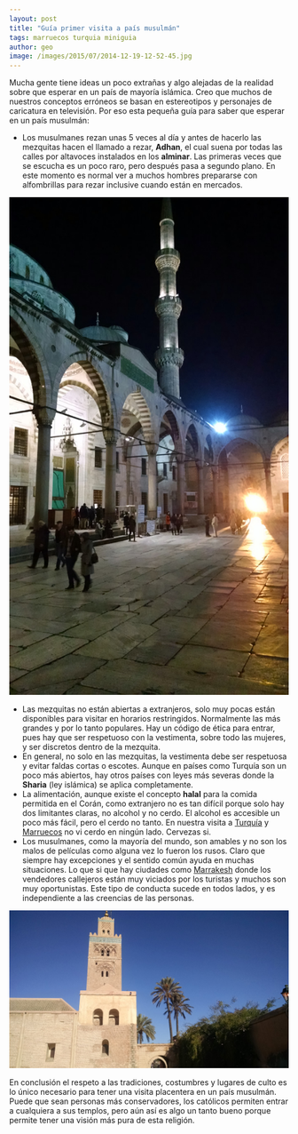 ```yaml
---
layout: post
title: "Guía primer visita a país musulmán"
tags: marruecos turquia miniguia
author: geo
image: /images/2015/07/2014-12-19-12-52-45.jpg
---
```

Mucha gente tiene ideas un poco extrañas y algo alejadas de la realidad sobre que esperar en un país de mayoría islámica. Creo que muchos de nuestros conceptos erróneos se basan en estereotipos y personajes de caricatura en televisión. Por eso esta pequeña guía para saber que esperar en un país musulmán:

* Los musulmanes rezan unas 5 veces al día y antes de hacerlo las mezquitas hacen el llamado a rezar, **Adhan**, el cual suena por todas las calles por altavoces instalados en los **alminar**. Las primeras veces que se escucha es un poco raro, pero después pasa a segundo plano. En este momento es normal ver a muchos hombres prepararse con alfombrillas para rezar inclusive cuando están en mercados.

![Mezquita en Estambul, Turquía]( /images/2015/07/2014-12-18-17-28-20.jpg)

* Las mezquitas no están abiertas a extranjeros, solo muy pocas están disponibles para visitar en horarios restringidos. Normalmente las más grandes y por lo tanto populares. Hay un código de ética para entrar, pues hay que ser respetuoso con la vestimenta, sobre todo las mujeres, y ser discretos dentro de la mezquita.
* En general, no solo en las mezquitas, la vestimenta debe ser respetuosa y evitar faldas cortas o escotes. Aunque en países como Turquía son un poco más abiertos, hay otros países con leyes más severas donde la **Sharia** (ley islámica) se aplica completamente.
* La alimentación, aunque existe el concepto **halal** para la comida permitida en el Corán, como extranjero no es tan difícil porque solo hay dos limitantes claras, no alcohol y no cerdo. El alcohol es accesible un poco más fácil, pero el cerdo no tanto. En nuestra visita a [Turquía](/tag/turquia) y [Marruecos](/tag/marruecos) no vi cerdo en ningún lado. Cervezas si.
* Los musulmanes, como la mayoría del mundo, son amables y no son los malos de películas como alguna vez lo fueron los rusos. Claro que siempre hay excepciones y el sentido común ayuda en muchas situaciones. Lo que si que hay ciudades como [Marrakesh](/tag/marrakesh) donde los vendedores callejeros están muy viciados por los turistas y muchos son muy oportunistas. Este tipo de conducta sucede en todos lados, y es independiente a las creencias de las personas.

![Mezquita en Marrakesh, Marruecos](/images/2015/07/2015-01-02-10-06-11.jpg)

En conclusión el respeto a las tradiciones, costumbres y lugares de culto es lo único necesario para tener una visita placentera en un país musulmán. Puede que sean personas más conservadores, los católicos permiten entrar a cualquiera a sus templos, pero aún así es algo un tanto bueno porque permite tener una visión más pura de esta religión.